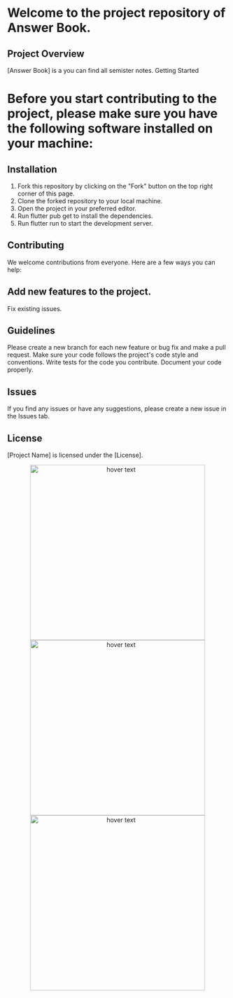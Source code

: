 # Welcome to the project repository of Answer Book.

## Project Overview
[Answer Book] is a you can find all semister notes.
Getting Started


# Before you start contributing to the project, please make sure you have the following software installed on your machine:


## Installation
1. Fork this repository by clicking on the "Fork" button on the top right corner of this page.
2. Clone the forked repository to your local machine.
3. Open the project in your preferred editor.
4. Run flutter pub get to install the dependencies.
5. Run flutter run to start the development server.


## Contributing
We welcome contributions from everyone. Here are a few ways you can help:

## Add new features to the project.
Fix existing issues.

## Guidelines
Please create a new branch for each new feature or bug fix and make a pull request.
Make sure your code follows the project's code style and conventions.
Write tests for the code you contribute.
Document your code properly.

## Issues
If you find any issues or have any suggestions, please create a new issue in the Issues tab.

## License
[Project Name] is licensed under the [License].


<p align="center">
<img src="https://user-images.githubusercontent.com/119116107/236678570-e37abf3e-7f88-4a2a-bdba-c24e0a445346.png" width="400" title="hover text">
<img src="https://user-images.githubusercontent.com/119116107/236678722-63056ae3-1eca-470d-820d-83981d462179.png" width="400" title="hover text">
<img src="https://github.com/NAHAKPANCHU/Flutter_project/assets/119116107/79cf215c-eaa0-43e2-ac52-5da1c9869bd5" width="400" title="hover text">
</p>
  
